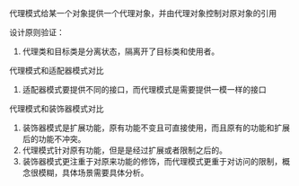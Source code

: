 代理模式给某一个对象提供一个代理对象，并由代理对象控制对原对象的引用

设计原则验证：

1. 代理类和目标类是分离状态，隔离开了目标类和使用者。

代理模式和适配器模式对比

1. 适配器模式要提供不同的接口，而代理模式是需要提供一模一样的接口


代理模式和装饰器模式对比

1. 装饰器模式是扩展功能，原有功能不变且可直接使用，而且原有的功能和扩展后的功能不冲突。
2. 代理模式针对原有功能，但是是经过扩展或者限制之后的。
3. 装饰器模式更注重于对原来功能的修饰，而代理模式更重于对访问的限制，概念很模糊，具体场景需要具体分析。